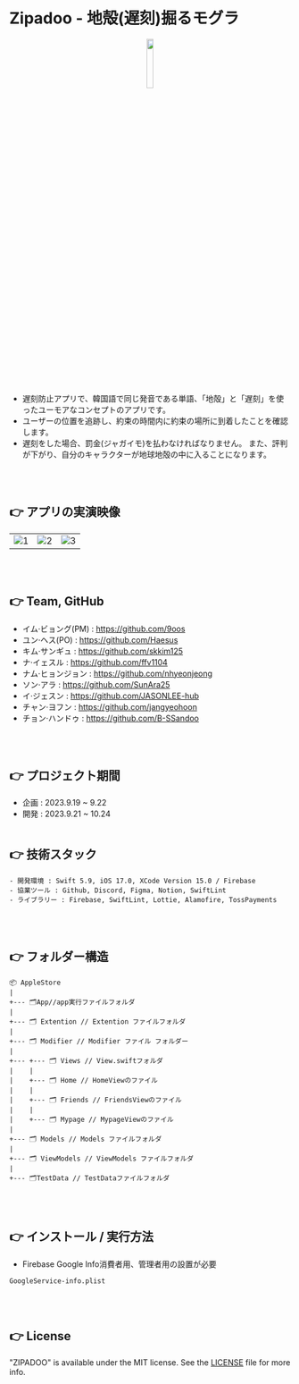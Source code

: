 # Zipadoo - 地殻(遅刻)掘るモグラ
<center><img src="https://github.com/JASONLEE-hub/ZIPADOO-in-TECHIT/assets/81094267/bc47145d-3e22-4be4-8ddc-e2a419ddf853" width="15%" height="15%"></center>
<br/><br/>

- 遅刻防止アプリで、韓国語で同じ発音である単語、「地殻」と「遅刻」を使ったユーモアなコンセプトのアプリです。
- ユーザーの位置を追跡し、約束の時間内に約束の場所に到着したことを確認します。
- 遅刻をした場合、罰金(ジャガイモ)を払わなければなりません。 また、評判が下がり、自分のキャラクターが地球地殻の中に入ることになります。
  
<br/><br/>
## 👉 アプリの実演映像
<table align="center">
  <tr>
    <td><img src="https://github.com/JASONLEE-hub/ITDA/assets/81094267/46266f8b-799f-4588-b5c0-c15719f74e5b" alt="1">
    <td><img src="https://github.com/JASONLEE-hub/ITDA/assets/81094267/86bd1b46-cc34-46f8-8a1b-0b9b2de27af4" alt="2"></td>
    <td><img src="https://github.com/JASONLEE-hub/ITDA/assets/81094267/88cf4a5f-d0ce-4df9-befa-aa6b8c434412" alt="3"></td>
  </tr>
</table>
<br/><br/>

## 👉 Team, GitHub
  - イム·ビョング(PM) : https://github.com/9oos
  - ユン·ヘス(PO) : https://github.com/Haesus
  - キム·サンギュ : https://github.com/skkim125
  - ナ·イェスル : https://github.com/ffv1104
  - ナム·ヒョンジョン : https://github.com/nhyeonjeong
  - ソン·アラ : https://github.com/SunAra25
  - イ·ジェスン : https://github.com/JASONLEE-hub
  - チャン·ヨフン : https://github.com/jangyeohoon
  - チョン·ハンドゥ : https://github.com/B-SSandoo
  
<br/><br/>
 
## 👉 プロジェクト期間
  - 企画 : 2023.9.19 ~ 9.22
  - 開発 : 2023.9.21 ~ 10.24
<br/><br/>
## 👉 技術スタック
    - 開発環境 : Swift 5.9, iOS 17.0, XCode Version 15.0 / Firebase
    - 協業ツール : Github, Discord, Figma, Notion, SwiftLint
    - ライブラリー : Firebase, SwiftLint, Lottie, Alamofire, TossPayments
<br/><br/>
## 👉 フォルダー構造
```
📦 AppleStore
|
+--- 🗂App//app実行ファイルフォルダ
|
+--- 🗂 Extention // Extention ファイルフォルダ
|
+--- 🗂 Modifier // Modifier ファイル フォルダー
|
+--- +--- 🗂 Views // View.swiftフォルダ
|    |
|    +--- 🗂 Home // HomeViewのファイル
|    |
|    +--- 🗂 Friends // FriendsViewのファイル
|    |
|    +--- 🗂 Mypage // MypageViewのファイル
|
+--- 🗂 Models // Models ファイルフォルダ
|
+--- 🗂 ViewModels // ViewModels ファイルフォルダ
|
+--- 🗂TestData // TestDataファイルフォルダ
```

<br/><br/>

## 👉 インストール / 実行方法
- Firebase Google Info消費者用、管理者用の設置が必要
```
GoogleService-info.plist
```
<br/><br/>

## 👉 License
"ZIPADOO" is available under the MIT license. See the [LICENSE](LICENSE) file for more info.
